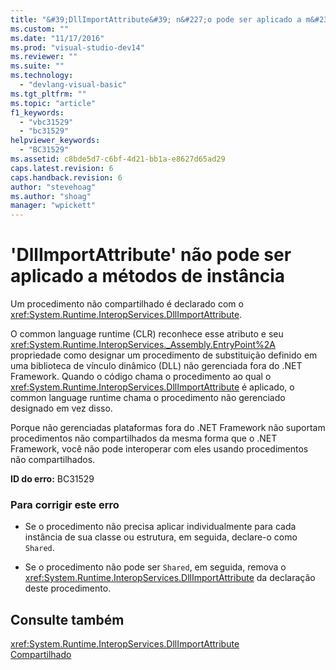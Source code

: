 ```yaml
---
title: "&#39;DllImportAttribute&#39; n&#227;o pode ser aplicado a m&#233;todos de inst&#226;ncia | Microsoft Docs"
ms.custom: ""
ms.date: "11/17/2016"
ms.prod: "visual-studio-dev14"
ms.reviewer: ""
ms.suite: ""
ms.technology: 
  - "devlang-visual-basic"
ms.tgt_pltfrm: ""
ms.topic: "article"
f1_keywords: 
  - "vbc31529"
  - "bc31529"
helpviewer_keywords: 
  - "BC31529"
ms.assetid: c8bde5d7-c6bf-4d21-bb1a-e8627d65ad29
caps.latest.revision: 6
caps.handback.revision: 6
author: "stevehoag"
ms.author: "shoag"
manager: "wpickett"
---
```

# &#39;DllImportAttribute&#39; n&#227;o pode ser aplicado a m&#233;todos de inst&#226;ncia
Um procedimento não compartilhado é declarado com o <xref:System.Runtime.InteropServices.DllImportAttribute>.  
  
 O common language runtime \(CLR\) reconhece esse atributo e seu <xref:System.Runtime.InteropServices._Assembly.EntryPoint%2A> propriedade como designar um procedimento de substituição definido em uma biblioteca de vínculo dinâmico \(DLL\) não gerenciada fora do .NET Framework. Quando o código chama o procedimento ao qual o <xref:System.Runtime.InteropServices.DllImportAttribute> é aplicado, o common language runtime chama o procedimento não gerenciado designado em vez disso.  
  
 Porque não gerenciadas plataformas fora do .NET Framework não suportam procedimentos não compartilhados da mesma forma que o .NET Framework, você não pode interoperar com eles usando procedimentos não compartilhados.  
  
 **ID do erro:** BC31529  
  
### Para corrigir este erro  
  
-   Se o procedimento não precisa aplicar individualmente para cada instância de sua classe ou estrutura, em seguida, declare\-o como `Shared`.  
  
-   Se o procedimento não pode ser `Shared`, em seguida, remova o <xref:System.Runtime.InteropServices.DllImportAttribute> da declaração deste procedimento.  
  
## Consulte também  
 <xref:System.Runtime.InteropServices.DllImportAttribute>   
 [Compartilhado](/dotnet/visual-basic/language-reference/modifiers/shared)